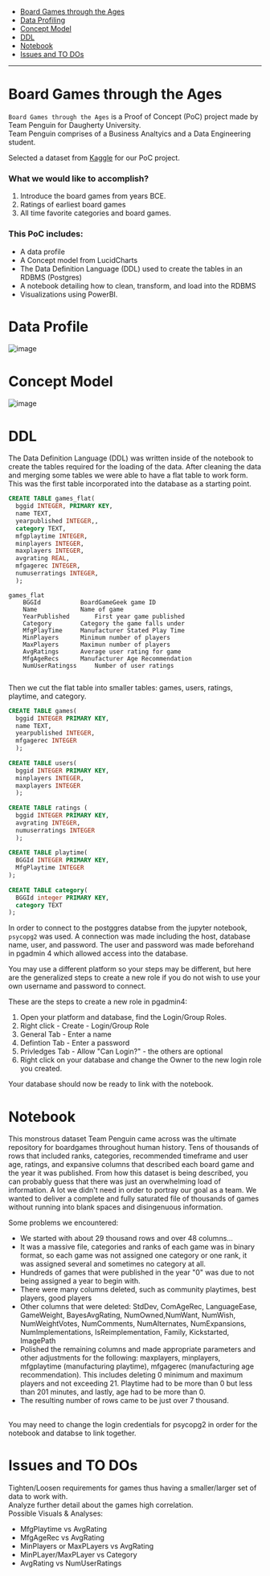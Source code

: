 - [Board Games through the Ages](#board-games-through-the-ages)
- [Data Profiling](#data-profile)
- [Concept Model](#concept-model)
- [DDL](#ddl)
- [Notebook](#notebook)
- [Issues and TO DOs](#issues-and-to-dos)

---

# Board Games through the Ages

`Board Games through the Ages` is a Proof of Concept (PoC) project made by Team Penguin for Daugherty University. <br />
Team Penguin comprises of a Business Analtyics and a Data Engineering student.

Selected a dataset from [Kaggle](https://www.kaggle.com/threnjen/board-games-database-from-boardgamegeek) for our PoC project.
### What we would like to accomplish?
  1. Introduce the board games from years BCE. 
  2. Ratings of earliest board games
  3. All time favorite categories and board games.

### This PoC includes:
- A data profile
- A Concept model from LucidCharts
- The Data Definition Language (DDL) used to create the tables in an RDBMS (Postgres)
- A notebook detailing how to clean, transform, and load into the RDBMS
- Visualizations using PowerBI.

# Data Profile
![image](https://user-images.githubusercontent.com/99750060/154721747-5eb9b8c7-3394-4d24-919b-3123e72aa9af.png)

# Concept Model
![image](https://user-images.githubusercontent.com/99750060/154722586-13223de1-3b1b-42ad-b855-86d4fec52b5c.png)

# DDL

The Data Definition Language (DDL) was written inside of the notebook to create the tables required for the loading of the data. 
After cleaning the data and merging some tables we were able to have a flat table to work form. 
This was the first table incorporated into the database as a starting point.

```sql   
CREATE TABLE games_flat(
  bggid INTEGER, PRIMARY KEY,
  name TEXT,
  yearpublished INTEGER,,
  category TEXT,
  mfgplaytime INTEGER,
  minplayers INTEGER,
  maxplayers INTEGER,
  avgrating REAL,
  mfgagerec INTEGER,
  numuserratings INTEGER,
  );
```

```
games_flat
	BGGId			BoardGameGeek game ID
	Name			Name of game
	YearPublished		First year game published
	Category		Category the game falls under
	MfgPlayTime		Manufacturer Stated Play Time
	MinPlayers		Minimum number of players
	MaxPlayers		Maximun number of players
	AvgRatings		Average user rating for game
	MfgAgeRecs		Manufacturer Age Recommendation
	NumUserRatingss		Number of user ratings
	
```

Then we cut the flat table into smaller tables: games, users, ratings, playtime, and category.

```sql
CREATE TABLE games(
  bggid INTEGER PRIMARY KEY,
  name TEXT,
  yearpublished INTEGER,
  mfgagerec INTEGER
  );
        
CREATE TABLE users(
  bggid INTEGER PRIMARY KEY,
  minplayers INTEGER,
  maxplayers INTEGER
  );
        
CREATE TABLE ratings (
  bggid INTEGER PRIMARY KEY,
  avgrating INTEGER,
  numuserratings INTEGER
  );
            
CREATE TABLE playtime(
  BGGId INTEGER PRIMARY KEY,
  MfgPlaytime INTEGER
);
        
CREATE TABLE category(
  BGGId integer PRIMARY KEY,
  category TEXT
);        
 ```
 
In order to connect to the postggres databse from the jupyter notebook, `psycopg2` was used.
A connection was made including the host, database name, user, and password.
The user and password was made beforehand in pgadmin 4 which allowed access into the database.

You may use a different platform so your steps may be different, but here are the generalized steps to  create a new role if you do not wish to use your own username and password to connect. <br />

These are the steps to create a new role in pgadmin4:
1. Open your platform and database, find the Login/Group Roles.
2. Right click - Create - Login/Group Role
3. General Tab - Enter a name
4. Defintion Tab - Enter a password
5. Privledges Tab - Allow "Can Login?" - the others are optional
6. Right click on your database and change the Owner to the new login role you created.

Your database should now be ready to link with the notebook.



# Notebook

This monstrous dataset Team Penguin came across was the ultimate repository for boardgames throughout human history. Tens of thousands of rows that included ranks, categories, recommended timeframe and user age, ratings, and expansive columns that described each board game and the year it was published. From how this dataset is being described, you can probably guess that there was just an overwhelming load of information. A lot we didn't need in order to portray our goal as a team. We wanted to deliver a complete and fully saturated file of thousands of games without running into blank spaces and disingenuous information. 

Some problems we encountered:
- We started with about 29 thousand rows and over 48 columns... 
- It was a massive file, categories and ranks of each game was in binary format, so each game was not assigned one category or one rank, it was assigned several and sometimes no    category at all. 
- Hundreds of games that were published in the year "0" was due to not being assigned a year to begin with. 
- There were many columns deleted, such as community playtimes, best players, good players
- Other columns that were deleted: StdDev, ComAgeRec, LanguageEase, GameWeight, BayesAvgRating, NumOwned,NumWant, NumWish, NumWeightVotes, NumComments, NumAlternates,  NumExpansions, NumImplementations, IsReimplementation, Family, Kickstarted, ImagePath
- Polished the remaining columns and made appropriate parameters and other adjustments for the following: maxplayers, minplayers, mfgplaytime (manufacturing playtime), mfgagerec (manufacturing age recommendation). This includes deleting 0 minimum and maximum players and not exceeding 21. Playtime had to be more than 0 but less than 201 minutes, and lastly, age had to be more than 0. 
- The resulting number of rows came to be just over 7 thousand.


<br />
You may need to change the login credentials for psycopg2 in order for the notebook and databse to link together.


# Issues and TO DOs

Tighten/Loosen requirements for games thus having a smaller/larger set of data to work with. <br />
Analyze further detail about the games high correlation.<br />
Possible Visuals & Analyses: 
- MfgPlaytime vs AvgRating
- MfgAgeRec vs AvgRating
- MinPlayers or MaxPLayers vs AvgRating
- MinPLayer/MaxPLayer vs Category
- AvgRating vs NumUserRatings





